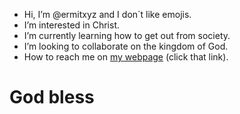 - Hi, I’m @ermitxyz and I don´t like emojis.
- I’m interested in Christ.
- I’m currently learning how to get out from society.
- I’m looking to collaborate on the kingdom of God.
- How to reach me on [my webpage](https://ermit.neocities.org/) (click that link).
# God bless

<!---
ermitxyz/ermitxyz is a ✨ special ✨ repository because its `README.md` (this file) appears on your GitHub profile.
You can click the Preview link to take a look at your changes.
--->

